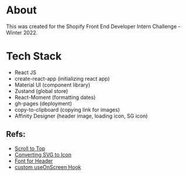 # About

This was created for the Shopify Front End Developer Intern Challenge - Winter 2022.

# Tech Stack

- React JS
- create-react-app (initializing react app)
- Material UI (component library)
- Zustand (global store)
- React-Moment (formatting dates)
- gh-pages (deployment)
- copy-to-clipboard (copying link for images)
- Affinity Designer (header image, loading icon, SG icon)

## Refs:

- [Scroll to Top](https://www.coderomeos.org/scroll-to-top-of-the-page-a-simple-react-component)
- [Converting SVG to Icon](https://convertio.co/svg-ico/)
- [Font for Header](https://www.fontspace.com/edge-of-the-galaxy-font-f45748)
- [custom useOnScreen Hook](https://www.youtube.com/watch?v=QD4GcZJObXg&ab_channel=LeighHalliday)
